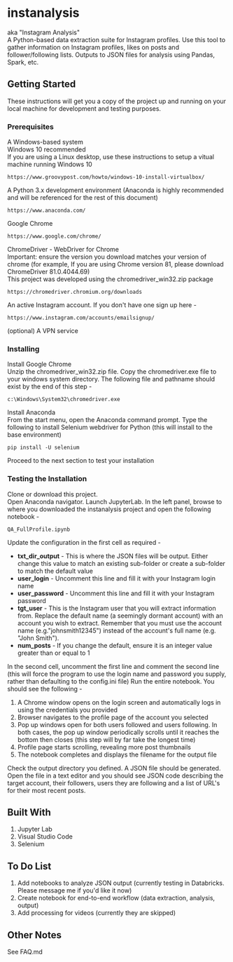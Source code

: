 # instanalysis
aka "Instagram Analysis"
<br>
A Python-based data extraction suite for Instagram profiles.  Use this tool to gather information on Instagram profiles, likes on posts and follower/following lists.  Outputs to JSON files for analysis using Pandas, Spark, etc.
## Getting Started
These instructions will get you a copy of the project up and running on your local machine for development and testing purposes.
### Prerequisites
A Windows-based system<br>
Windows 10 recommended<br>
If you are using a Linux desktop, use these instructions to setup a vitual machine running Windows 10
```
https://www.groovypost.com/howto/windows-10-install-virtualbox/
```
A Python 3.x development environment
(Anaconda is highly recommended and will be referenced for the rest of this document)
```
https://www.anaconda.com/
```
Google Chrome
```
https://www.google.com/chrome/
```
ChromeDriver - WebDriver for Chrome<br>
Important: ensure the version you download matches your version of chrome (for example, If you are using Chrome version 81, please download ChromeDriver 81.0.4044.69)<br>
This project was developed using the chromedriver_win32.zip package
```
https://chromedriver.chromium.org/downloads
```
An active Instagram account.  If you don't have one sign up here -
```
https://www.instagram.com/accounts/emailsignup/
```
(optional) A VPN service
### Installing
Install Google Chrome 
<br>
Unzip the chromedriver_win32.zip file.  Copy the chromedriver.exe file to your windows system directory.  The following file and pathname should exist by the end of this step -
```
c:\Windows\System32\chromedriver.exe
```
Install Anaconda<br>
From the start menu, open the Anaconda command prompt.  Type the following to install Selenium webdriver for Python (this will install to the base environment)
```
pip install -U selenium
```
Proceed to the next section to test your installation
### Testing the Installation
Clone or download this project. <br>
Open Anaconda navigator.  Launch JupyterLab. In the left panel, browse to where you downloaded the instanalysis project and open the following notebook -
```
QA_FullProfile.ipynb
```
Update the configuration in the first cell as required -
<ul>
  <li><b>txt_dir_output</b> - This is where the JSON files will be output.  Either change this value to match an existing sub-folder or create a sub-folder to match the default value</li>
  <li><b>user_login</b> - Uncomment this line and fill it with your Instagram login name</li>
  <li><b>user_password</b> - Uncomment this line and fill it with your Instagram password</li>
  <li><b>tgt_user</b> - This is the Instagram user that you will extract information from.  Replace the default name (a seemingly dormant account) with an account you wish to extract.  Remember that you must use the account name (e.g."johnsmith12345") instead of the account's full name (e.g. "John Smith").</li>
  <li><b>num_posts</b> - If you change the default, ensure it is an integer value greater than or equal to 1</li>
</ul>
In the second cell, uncomment the first line and comment the second line (this will force the program to use the login name and password you supply, rather than defaulting to the config.ini file)
Run the entire notebook.  You should see the following - <br>
<ol>
  <li>A Chrome window opens on the login screen and automatically logs in using the credentials you provided</li>
  <li>Browser navigates to the profile page of the account you selected</li>
  <li>Pop up windows open for both users followed and users following.  In both cases, the pop up window periodically scrolls until it reaches the bottom then closes (this step will by far take the longest time)</li>
  <li>Profile page starts scrolling, revealing more post thumbnails</li>
  <li>The notebook completes and displays the filename for the output file</li>
</ol>
Check the output directory you defined.  A JSON file should be generated.  Open the file in a text editor and you should see JSON code describing the target account, their followers, users they are following and a list of URL's for their most recent posts.

## Built With
<ol>
  <li>Jupyter Lab</li>
  <li>Visual Studio Code</li>
  <li>Selenium</li>
</ol>

## To Do List
<ol>
  <li>Add notebooks to analyze JSON output (currently testing in Databricks.  Please message me if you'd like it now)</li>
  <li>Create notebook for end-to-end workflow (data extraction, analysis, output) </li>
  <li>Add processing for videos (currently they are skipped)</li>
</ol>


## Other Notes
See FAQ.md
